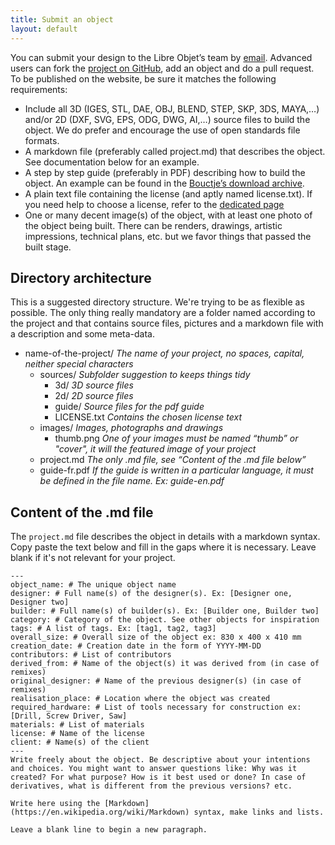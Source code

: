 ```yaml
---
title: Submit an object
layout: default
---
```

You can submit your design to the Libre Objet’s team by [email](mailto:hello@libreobjet.org).
Advanced users can fork the [project on GitHub](https://github.com/libreobjet/libreobjet.org), add an object and do a pull request. To be published on the website, be sure it matches the following requirements:

- Include all 3D (IGES, STL, DAE, OBJ, BLEND, STEP, SKP, 3DS, MAYA,…) and/or 2D (DXF, SVG, EPS, ODG, DWG, AI,…) source files to build the object. We do prefer and encourage the use of open standards file formats.
- A markdown file (preferably called project.md) that describes the object. See documentation below for an example.
- A step by step guide (preferably in PDF) describing how to build the object. An example can be found in the [Bouctje’s download archive](http://libreobjet.org/objects/bouctje/).
- A plain text file containing the license (and aptly named license.txt). If you need help to choose a license, refer to the [dedicated page](http://libreobjet.org/licenses/)
- One or many decent image(s) of the object, with at least one photo of the object being built. There can be renders, drawings, artistic impressions, technical plans, etc. but we favor things that passed the built stage.

## Directory architecture
This is a suggested directory structure. We're trying to be as flexible as possible. The only thing really mandatory are a folder named according to the project and that contains source files, pictures and a markdown file with a description and some meta-data.

- name-of-the-project/ *The name of your project, no spaces, capital, neither special characters*
  - sources/ *Subfolder suggestion to keeps things tidy*
    - 3d/ *3D source files*
    - 2d/ *2D source files*
    - guide/ *Source files for the pdf guide*
    - LICENSE.txt *Contains the chosen license text*
  - images/ *Images, photographs and drawings*
    - thumb.png *One of your images must be named “thumb” or "cover", it will the featured image of your project*
  - project.md *The only .md file, see “Content of the .md file below”*
  - guide-fr.pdf *If the guide is written in a particular language, it must be defined in the file name. Ex: guide-en.pdf*

## Content of the .md file

The `project.md` file describes the object in details with a markdown syntax.
Copy paste the text below and fill in the gaps where it is necessary.
Leave blank if it's not relevant for your project.
```
---
object_name: # The unique object name
designer: # Full name(s) of the designer(s). Ex: [Designer one, Designer two]
builder: # Full name(s) of builder(s). Ex: [Builder one, Builder two]
category: # Category of the object. See other objects for inspiration
tags: # A list of tags. Ex: [tag1, tag2, tag3]
overall_size: # Overall size of the object ex: 830 x 400 x 410 mm
creation_date: # Creation date in the form of YYYY-MM-DD
contributors: # List of contributors
derived_from: # Name of the object(s) it was derived from (in case of remixes)
original_designer: # Name of the previous designer(s) (in case of remixes)
realisation_place: # Location where the object was created
required_hardware: # List of tools necessary for construction ex: [Drill, Screw Driver, Saw]
materials: # List of materials
license: # Name of the license
client: # Name(s) of the client
---
Write freely about the object. Be descriptive about your intentions and choices. You might want to answer questions like: Why was it created? For what purpose? How is it best used or done? In case of derivatives, what is different from the previous versions? etc.

Write here using the [Markdown](https://en.wikipedia.org/wiki/Markdown) syntax, make links and lists.

Leave a blank line to begin a new paragraph.
```
